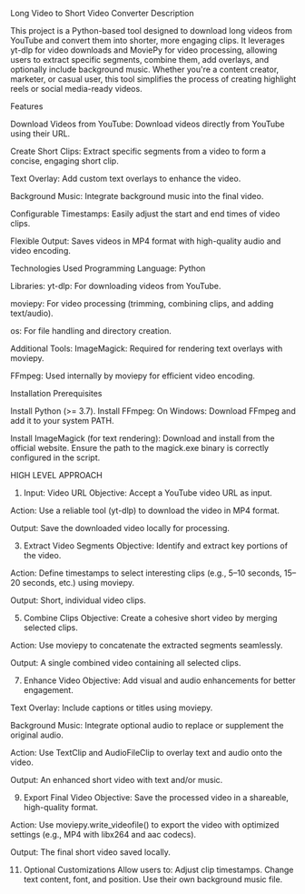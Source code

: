 Long Video to Short Video Converter
Description

This project is a Python-based tool designed to download long videos from YouTube and convert them into shorter, more engaging clips. It leverages yt-dlp for video downloads and MoviePy for video processing, allowing users to extract specific segments, combine them, add overlays, and optionally include background music.
Whether you're a content creator, marketer, or casual user, this tool simplifies the process of creating highlight reels or social media-ready videos.

Features

Download Videos from YouTube: Download videos directly from YouTube using their URL.

Create Short Clips: Extract specific segments from a video to form a concise, engaging short clip.

Text Overlay: Add custom text overlays to enhance the video.

Background Music: Integrate background music into the final video.

Configurable Timestamps: Easily adjust the start and end times of video clips.

Flexible Output: Saves videos in MP4 format with high-quality audio and video encoding.

Technologies Used
Programming Language: Python

Libraries:
yt-dlp: For downloading videos from YouTube.

moviepy: For video processing (trimming, combining clips, and adding text/audio).

os: For file handling and directory creation.

Additional Tools:
ImageMagick: Required for rendering text overlays with moviepy.

FFmpeg: Used internally by moviepy for efficient video encoding.

Installation
Prerequisites

Install Python (>= 3.7).
Install FFmpeg:
On Windows: Download FFmpeg and add it to your system PATH.

Install ImageMagick (for text rendering):
Download and install from the official website.
Ensure the path to the magick.exe binary is correctly configured in the script.

HIGH LEVEL APPROACH
1. Input: Video URL
Objective: Accept a YouTube video URL as input.

Action: Use a reliable tool (yt-dlp) to download the video in MP4 format.

Output: Save the downloaded video locally for processing.

3. Extract Video Segments
Objective: Identify and extract key portions of the video.

Action: Define timestamps to select interesting clips (e.g., 5–10 seconds, 15–20 seconds, etc.) using moviepy.

Output: Short, individual video clips.

5. Combine Clips
Objective: Create a cohesive short video by merging selected clips.

Action: Use moviepy to concatenate the extracted segments seamlessly.

Output: A single combined video containing all selected clips.

7. Enhance Video
Objective: Add visual and audio enhancements for better engagement.

Text Overlay: Include captions or titles using moviepy.

Background Music: Integrate optional audio to replace or supplement the original audio.

Action: Use TextClip and AudioFileClip to overlay text and audio onto the video.

Output: An enhanced short video with text and/or music.

9. Export Final Video
Objective: Save the processed video in a shareable, high-quality format.

Action: Use moviepy.write_videofile() to export the video with optimized settings (e.g., MP4 with libx264 and aac codecs).

Output: The final short video saved locally.

11. Optional Customizations
Allow users to:
Adjust clip timestamps.
Change text content, font, and position.
Use their own background music file.








